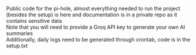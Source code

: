 Public code for the pi-hole, almost everything needed to run the project (besides the setup) is here and documentation is in a private repo as it contains sensitive data
<br> Note that you will need to provide a Groq API key to generate your own AI summaries
<br> Additionally, daily logs need to be generated through crontab, code is in the setup.txt